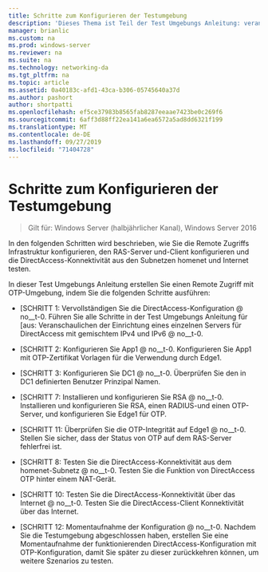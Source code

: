 ```yaml
---
title: Schritte zum Konfigurieren der Testumgebung
description: 'Dieses Thema ist Teil der Test Umgebungs Anleitung: veranschaulichen von DirectAccess mit OTP-Authentifizierung und RSA SecurID für Windows Server 2016'
manager: brianlic
ms.custom: na
ms.prod: windows-server
ms.reviewer: na
ms.suite: na
ms.technology: networking-da
ms.tgt_pltfrm: na
ms.topic: article
ms.assetid: 0a40183c-afd1-43ca-b306-05745640a37d
ms.author: pashort
author: shortpatti
ms.openlocfilehash: ef5ce37983b8565fab8287eeaae7423be0c269f6
ms.sourcegitcommit: 6aff3d88ff22ea141a6ea6572a5ad8dd6321f199
ms.translationtype: MT
ms.contentlocale: de-DE
ms.lasthandoff: 09/27/2019
ms.locfileid: "71404728"
---
```

# <a name="steps-for-configuring-the-test-lab"></a>Schritte zum Konfigurieren der Testumgebung

>Gilt für: Windows Server (halbjährlicher Kanal), Windows Server 2016

In den folgenden Schritten wird beschrieben, wie Sie die Remote Zugriffs Infrastruktur konfigurieren, den RAS-Server und-Client konfigurieren und die DirectAccess-Konnektivität aus den Subnetzen homenet und Internet testen.  
  
In dieser Test Umgebungs Anleitung erstellen Sie einen Remote Zugriff mit OTP-Umgebung, indem Sie die folgenden Schritte ausführen:  
  
-   [SCHRITT 1: Vervollständigen Sie die DirectAccess-Konfiguration @ no__t-0. Führen Sie alle Schritte in der Test Umgebungs Anleitung für [aus: Veranschaulichen der Einrichtung eines einzelnen Servers für DirectAccess mit gemischtem IPv4 und IPv6 @ no__t-0.  
  
-   [SCHRITT 2: Konfigurieren Sie App1 @ no__t-0. Konfigurieren Sie App1 mit OTP-Zertifikat Vorlagen für die Verwendung durch Edge1.  
  
-   [SCHRITT 3: Konfigurieren Sie DC1 @ no__t-0. Überprüfen Sie den in DC1 definierten Benutzer Prinzipal Namen.  
  
-   [SCHRITT 7: Installieren und konfigurieren Sie RSA @ no__t-0. Installieren und konfigurieren Sie RSA, einen RADIUS-und einen OTP-Server, und konfigurieren Sie Edge1 für OTP.  
  
-   [SCHRITT 11: Überprüfen Sie die OTP-Integrität auf Edge1 @ no__t-0. Stellen Sie sicher, dass der Status von OTP auf dem RAS-Server fehlerfrei ist.  
  
-   [SCHRITT 8: Testen Sie die DirectAccess-Konnektivität aus dem homenet-Subnetz @ no__t-0. Testen Sie die Funktion von DirectAccess OTP hinter einem NAT-Gerät.  
  
-   [SCHRITT 10: Testen Sie die DirectAccess-Konnektivität über das Internet @ no__t-0. Testen Sie die DirectAccess-Client Konnektivität über das Internet.  
  
-   [SCHRITT 12: Momentaufnahme der Konfiguration @ no__t-0. Nachdem Sie die Testumgebung abgeschlossen haben, erstellen Sie eine Momentaufnahme der funktionierenden DirectAccess-Konfiguration mit OTP-Konfiguration, damit Sie später zu dieser zurückkehren können, um weitere Szenarios zu testen.  
  


